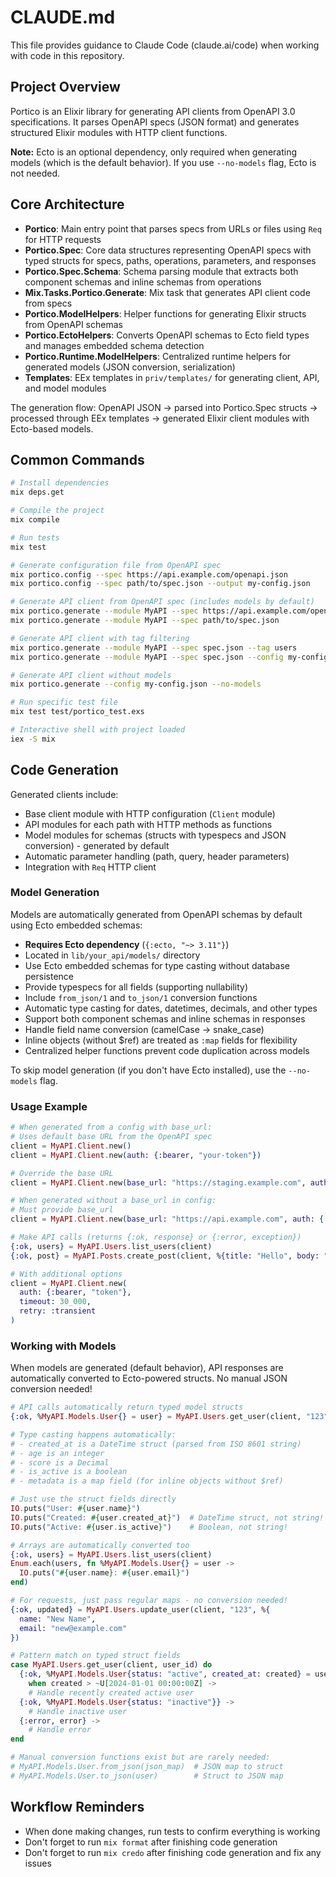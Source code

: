 # CLAUDE.md

This file provides guidance to Claude Code (claude.ai/code) when working with code in this repository.

## Project Overview

Portico is an Elixir library for generating API clients from OpenAPI 3.0 specifications. It parses OpenAPI specs (JSON format) and generates structured Elixir modules with HTTP client functions.

**Note:** Ecto is an optional dependency, only required when generating models (which is the default behavior). If you use `--no-models` flag, Ecto is not needed.

## Core Architecture

- **Portico**: Main entry point that parses specs from URLs or files using `Req` for HTTP requests
- **Portico.Spec**: Core data structures representing OpenAPI specs with typed structs for specs, paths, operations, parameters, and responses
- **Portico.Spec.Schema**: Schema parsing module that extracts both component schemas and inline schemas from operations
- **Mix.Tasks.Portico.Generate**: Mix task that generates API client code from specs
- **Portico.ModelHelpers**: Helper functions for generating Elixir structs from OpenAPI schemas
- **Portico.EctoHelpers**: Converts OpenAPI schemas to Ecto field types and manages embedded schema detection
- **Portico.Runtime.ModelHelpers**: Centralized runtime helpers for generated models (JSON conversion, serialization)
- **Templates**: EEx templates in `priv/templates/` for generating client, API, and model modules

The generation flow: OpenAPI JSON → parsed into Portico.Spec structs → processed through EEx templates → generated Elixir client modules with Ecto-based models.

## Common Commands

```bash
# Install dependencies
mix deps.get

# Compile the project
mix compile

# Run tests
mix test

# Generate configuration file from OpenAPI spec
mix portico.config --spec https://api.example.com/openapi.json
mix portico.config --spec path/to/spec.json --output my-config.json

# Generate API client from OpenAPI spec (includes models by default)
mix portico.generate --module MyAPI --spec https://api.example.com/openapi.json
mix portico.generate --module MyAPI --spec path/to/spec.json

# Generate API client with tag filtering
mix portico.generate --module MyAPI --spec spec.json --tag users
mix portico.generate --module MyAPI --spec spec.json --config my-config.json

# Generate API client without models
mix portico.generate --config my-config.json --no-models

# Run specific test file
mix test test/portico_test.exs

# Interactive shell with project loaded
iex -S mix
```

## Code Generation

Generated clients include:

- Base client module with HTTP configuration (`Client` module)
- API modules for each path with HTTP methods as functions
- Model modules for schemas (structs with typespecs and JSON conversion) - generated by default
- Automatic parameter handling (path, query, header parameters)
- Integration with `Req` HTTP client

### Model Generation

Models are automatically generated from OpenAPI schemas by default using Ecto embedded schemas:

- **Requires Ecto dependency** (`{:ecto, "~> 3.11"}`)
- Located in `lib/your_api/models/` directory
- Use Ecto embedded schemas for type casting without database persistence
- Provide typespecs for all fields (supporting nullability)
- Include `from_json/1` and `to_json/1` conversion functions
- Automatic type casting for dates, datetimes, decimals, and other types
- Support both component schemas and inline schemas in responses
- Handle field name conversion (camelCase → snake_case)
- Inline objects (without $ref) are treated as `:map` fields for flexibility
- Centralized helper functions prevent code duplication across models

To skip model generation (if you don't have Ecto installed), use the `--no-models` flag.

### Usage Example

```elixir
# When generated from a config with base_url:
# Uses default base URL from the OpenAPI spec
client = MyAPI.Client.new()
client = MyAPI.Client.new(auth: {:bearer, "your-token"})

# Override the base URL
client = MyAPI.Client.new(base_url: "https://staging.example.com", auth: {:bearer, "staging-token"})

# When generated without a base_url in config:
# Must provide base_url
client = MyAPI.Client.new(base_url: "https://api.example.com", auth: {:bearer, "your-token"})

# Make API calls (returns {:ok, response} or {:error, exception})
{:ok, users} = MyAPI.Users.list_users(client)
{:ok, post} = MyAPI.Posts.create_post(client, %{title: "Hello", body: "World"})

# With additional options
client = MyAPI.Client.new(
  auth: {:bearer, "token"},
  timeout: 30_000,
  retry: :transient
)
```

### Working with Models

When models are generated (default behavior), API responses are automatically converted to Ecto-powered structs. No manual JSON conversion needed!

```elixir
# API calls automatically return typed model structs
{:ok, %MyAPI.Models.User{} = user} = MyAPI.Users.get_user(client, "123")

# Type casting happens automatically:
# - created_at is a DateTime struct (parsed from ISO 8601 string)
# - age is an integer
# - score is a Decimal
# - is_active is a boolean
# - metadata is a map field (for inline objects without $ref)

# Just use the struct fields directly
IO.puts("User: #{user.name}")
IO.puts("Created: #{user.created_at}")  # DateTime struct, not string!
IO.puts("Active: #{user.is_active}")    # Boolean, not string!

# Arrays are automatically converted too
{:ok, users} = MyAPI.Users.list_users(client)
Enum.each(users, fn %MyAPI.Models.User{} = user ->
  IO.puts("#{user.name}: #{user.email}")
end)

# For requests, just pass regular maps - no conversion needed!
{:ok, updated} = MyAPI.Users.update_user(client, "123", %{
  name: "New Name",
  email: "new@example.com"
})

# Pattern match on typed struct fields
case MyAPI.Users.get_user(client, user_id) do
  {:ok, %MyAPI.Models.User{status: "active", created_at: created} = user} 
    when created > ~U[2024-01-01 00:00:00Z] ->
    # Handle recently created active user
  {:ok, %MyAPI.Models.User{status: "inactive"}} ->
    # Handle inactive user
  {:error, error} ->
    # Handle error
end

# Manual conversion functions exist but are rarely needed:
# MyAPI.Models.User.from_json(json_map)  # JSON map to struct
# MyAPI.Models.User.to_json(user)        # Struct to JSON map
```

## Workflow Reminders

- When done making changes, run tests to confirm everything is working
- Don't forget to run `mix format` after finishing code generation
- Don't forget to run `mix credo` after finishing code generation and fix any issues
